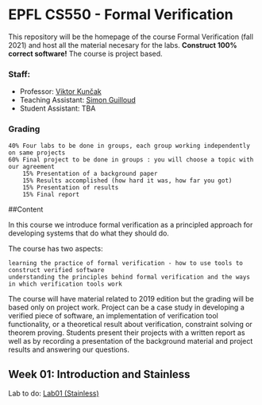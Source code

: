 # EPFL CS550 - Formal Verification

This  repository will be the homepage of the course Formal Verification (fall 2021) and host all the material necesary for the labs. **Construct 100% correct software!** The course is project based. 

### Staff:

- Professor: [Viktor Kunčak](https://people.epfl.ch/viktor.kuncak)
- Teaching Assistant: [Simon Guilloud](https://people.epfl.ch/simon.guilloud)
- Student Assistant: TBA

### Grading

    40% Four labs to be done in groups, each group working independently on same projects
    60% Final project to be done in groups : you will choose a topic with our agreement
        15% Presentation of a background paper 
        15% Results accomplished (how hard it was, how far you got)
        15% Presentation of results 
        15% Final report

##Content

In this course we introduce formal verification as a principled approach for developing systems that do what they should do.

The course has two aspects:

    learning the practice of formal verification - how to use tools to construct verified software
    understanding the principles behind formal verification and the ways in which verification tools work

The course will have material related to 2019 edition but the grading will be based only on project work. Project can be a case study in developing a verified piece of software, an implementation of verification tool functionality, or a theoretical result about verification, constraint solving or theorem proving. Students present their projects with a written report as well as by recording a presentation of the background material and project results and answering our questions.

## Week 01: Introduction and Stainless


Lab to do: [Lab01 (Stainless)](https://gitlab.epfl.ch/lara/cs550/-/tree/main/labs/lab01)

